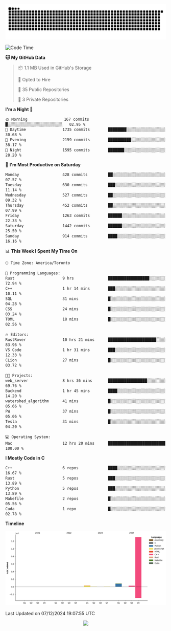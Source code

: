 <picture>
  <source media="(prefers-color-scheme: dark)" srcset="https://raw.githubusercontent.com/kkli08/kkli08/output/github-contribution-grid-snake-dark.svg">
  <source media="(prefers-color-scheme: light)" srcset="https://raw.githubusercontent.com/kkli08/kkli08/output/github-contribution-grid-snake.svg">
  <img alt="github contribution grid snake animation" src="https://raw.githubusercontent.com/kkli08/kkli08/output/github-contribution-grid-snake.svg">
</picture>


<!--START_SECTION:waka-->
![Code Time](http://img.shields.io/badge/Code%20Time-110%20hrs%203%20mins-blue)

**🐱 My GitHub Data** 

> 📦 1.1 MB Used in GitHub's Storage 
 > 
> 💼 Opted to Hire
 > 
> 📜 35 Public Repositories 
 > 
> 🔑 3 Private Repositories 
 > 
**I'm a Night 🦉** 

```text
🌞 Morning                167 commits         █░░░░░░░░░░░░░░░░░░░░░░░░   02.95 % 
🌆 Daytime                1735 commits        ████████░░░░░░░░░░░░░░░░░   30.68 % 
🌃 Evening                2159 commits        ██████████░░░░░░░░░░░░░░░   38.17 % 
🌙 Night                  1595 commits        ███████░░░░░░░░░░░░░░░░░░   28.20 % 
```
📅 **I'm Most Productive on Saturday** 

```text
Monday                   428 commits         ██░░░░░░░░░░░░░░░░░░░░░░░   07.57 % 
Tuesday                  630 commits         ███░░░░░░░░░░░░░░░░░░░░░░   11.14 % 
Wednesday                527 commits         ██░░░░░░░░░░░░░░░░░░░░░░░   09.32 % 
Thursday                 452 commits         ██░░░░░░░░░░░░░░░░░░░░░░░   07.99 % 
Friday                   1263 commits        ██████░░░░░░░░░░░░░░░░░░░   22.33 % 
Saturday                 1442 commits        ██████░░░░░░░░░░░░░░░░░░░   25.50 % 
Sunday                   914 commits         ████░░░░░░░░░░░░░░░░░░░░░   16.16 % 
```


📊 **This Week I Spent My Time On** 

```text
🕑︎ Time Zone: America/Toronto

💬 Programming Languages: 
Rust                     9 hrs               ██████████████████░░░░░░░   72.94 % 
C++                      1 hr 14 mins        ███░░░░░░░░░░░░░░░░░░░░░░   10.11 % 
SQL                      31 mins             █░░░░░░░░░░░░░░░░░░░░░░░░   04.28 % 
CSS                      24 mins             █░░░░░░░░░░░░░░░░░░░░░░░░   03.24 % 
TOML                     18 mins             █░░░░░░░░░░░░░░░░░░░░░░░░   02.56 % 

🔥 Editors: 
RustRover                10 hrs 21 mins      █████████████████████░░░░   83.96 % 
VS Code                  1 hr 31 mins        ███░░░░░░░░░░░░░░░░░░░░░░   12.33 % 
CLion                    27 mins             █░░░░░░░░░░░░░░░░░░░░░░░░   03.72 % 

🐱‍💻 Projects: 
web_server               8 hrs 36 mins       █████████████████░░░░░░░░   69.76 % 
Backend                  1 hr 45 mins        ████░░░░░░░░░░░░░░░░░░░░░   14.20 % 
watershed_algorithm      41 mins             █░░░░░░░░░░░░░░░░░░░░░░░░   05.66 % 
PW                       37 mins             █░░░░░░░░░░░░░░░░░░░░░░░░   05.06 % 
Tesla                    31 mins             █░░░░░░░░░░░░░░░░░░░░░░░░   04.20 % 

💻 Operating System: 
Mac                      12 hrs 20 mins      █████████████████████████   100.00 % 
```

**I Mostly Code in C** 

```text
C++                      6 repos             ████░░░░░░░░░░░░░░░░░░░░░   16.67 % 
Rust                     5 repos             ███░░░░░░░░░░░░░░░░░░░░░░   13.89 % 
Python                   5 repos             ███░░░░░░░░░░░░░░░░░░░░░░   13.89 % 
Makefile                 2 repos             █░░░░░░░░░░░░░░░░░░░░░░░░   05.56 % 
Cuda                     1 repo              █░░░░░░░░░░░░░░░░░░░░░░░░   02.78 % 
```



**Timeline**

![Lines of Code chart](https://raw.githubusercontent.com/kkli08/kkli08/main/assets/bar_graph.png)


 Last Updated on 07/12/2024 19:07:55 UTC
<!--END_SECTION:waka-->


<div align="center">
    <img  src="https://github-readme-streak-stats.herokuapp.com/?user=kkli08&theme=cobalt" />
</div>

<br/>
<br/>
<br/>
